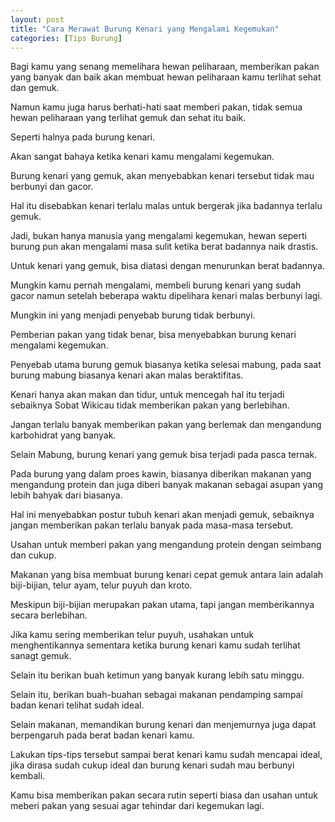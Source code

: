 ```yaml
---
layout: post
title: "Cara Merawat Burung Kenari yang Mengalami Kegemukan"
categories: [Tips Burung]
---
```


Bagi kamu yang senang memelihara hewan peliharaan, memberikan pakan yang banyak dan baik akan membuat hewan peliharaan kamu terlihat sehat dan gemuk.

Namun kamu juga harus berhati-hati saat memberi pakan, tidak semua hewan peliharaan yang terlihat gemuk dan sehat itu baik.

Seperti halnya pada burung kenari.

Akan sangat bahaya ketika kenari kamu mengalami kegemukan.

Burung kenari yang gemuk, akan menyebabkan kenari tersebut tidak mau berbunyi dan gacor.

Hal itu disebabkan kenari terlalu malas untuk bergerak jika badannya terlalu gemuk.

Jadi, bukan hanya manusia yang mengalami kegemukan, hewan seperti burung pun akan mengalami masa sulit ketika berat badannya naik drastis.

Untuk kenari yang gemuk, bisa diatasi dengan menurunkan berat badannya.

Mungkin kamu pernah mengalami, membeli burung kenari yang sudah gacor namun setelah beberapa waktu dipelihara kenari malas berbunyi lagi.

Mungkin ini yang menjadi penyebab burung tidak berbunyi.

Pemberian pakan yang tidak benar, bisa menyebabkan burung kenari mengalami kegemukan.

Penyebab utama burung gemuk biasanya ketika selesai mabung, pada saat burung mabung biasanya kenari akan malas beraktifitas.

Kenari hanya akan makan dan tidur, untuk mencegah hal itu terjadi sebaiknya Sobat Wikicau tidak memberikan pakan yang berlebihan.

Jangan terlalu banyak memberikan pakan yang berlemak dan mengandung karbohidrat yang banyak.

Selain Mabung, burung kenari yang gemuk bisa terjadi pada pasca ternak.

Pada burung yang dalam proes kawin, biasanya diberikan makanan yang mengandung protein dan juga diberi banyak makanan sebagai asupan yang lebih bahyak dari biasanya.

Hal ini menyebabkan postur tubuh kenari akan menjadi gemuk, sebaiknya jangan memberikan pakan terlalu banyak pada masa-masa tersebut.

Usahan untuk memberi pakan yang mengandung protein dengan seimbang dan cukup.

Makanan yang bisa membuat burung kenari cepat gemuk antara lain adalah biji-bijian, telur ayam, telur puyuh dan kroto.

Meskipun biji-bijian merupakan pakan utama, tapi jangan memberikannya secara berlebihan.

Jika kamu sering memberikan telur puyuh, usahakan untuk menghentikannya sementara ketika burung kenari kamu sudah terlihat sanagt gemuk.

Selain itu berikan buah ketimun yang banyak kurang lebih satu minggu.

Selain itu, berikan buah-buahan sebagai makanan pendamping sampai badan kenari telihat sudah ideal.

Selain makanan, memandikan burung kenari dan menjemurnya juga dapat berpengaruh pada berat badan kenari kamu.

Lakukan tips-tips tersebut sampai berat kenari kamu sudah mencapai ideal, jika dirasa sudah cukup ideal dan burung kenari sudah mau berbunyi kembali.

Kamu bisa memberikan pakan secara rutin seperti biasa dan usahan untuk meberi pakan yang sesuai agar tehindar dari kegemukan lagi.